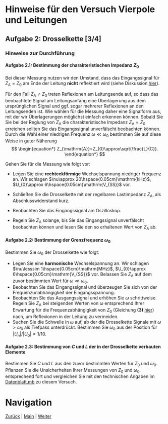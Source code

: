 # Hinweise für den Versuch Vierpole und Leitungen

## Aufgabe 2: Drosselkette [3/4]

### Hinweise zur Durchführung

#### Aufgabe 2.1: Bestimmung der charakteristischen Impedanz $Z_{0}$

Bei dieser Messung nutzen wir den Umstand, dass das Eingangssignal für $Z_{\mathrm{A}}=Z_{0}$ am Ende der Leitung **nicht** reflektiert wird (siehe Diskussion [hier](https://git.scc.kit.edu/etp-lehre/p1-for-students/-/blob/main/Vierpole_und_Leitungen/doc/Hinweise-Leitungen.md)). 

Für den Fall $Z_{\mathrm{A}}\neq Z_{0}$ treten Reflexionen am Leitungsende auf, so dass das beobachtete Signal am Leitungsanfang eine Überlagerung aus dem ursprünglichen Signal und ggf. sogar mehrerer Reflexionen an den Leitungsenden ist.  Wie wählen für die Messung daher eine Signalform aus, mit der wir Überlagerungen möglichst einfach erkennen können. Sobald Sie Sie bei der Reglung von $Z_{\mathrm{A}}$ die charakteristische Impedanz $Z_{\mathrm{A}}=Z_{0}$ erreichen sollten Sie das Eingangssignal unverfälscht beobachten können. Durch die Wahl einer niedrigen Frequenz $\omega\ll\omega_{0}$ bestimmen Sie auf diese Weise in guter Näherung
$$
\begin{equation*}
Z_{\mathrm{A}}=Z_{0}\approx\sqrt{\frac{L}{C}}.
\end{equation*}
$$


Gehen Sie für die Messung wie folgt vor: 

- Legen Sie eine **rechteckförmige** Wechselspannung niedriger Frequenz an. Wir schlagen $\nu\approx 20\hspace{0.05cm}\mathrm{kHz}$, $U_{0}\approx 6\hspace{0.05cm}\mathrm{V_{SS}}$ vor.

- Schließen Sie die Drosselkette mit der regelbaren Lastimpedanz $Z_{\mathrm{A}}$, als Abschlusswiderstand kurz. 

- Beobachten Sie das Eingangssignal am Oszilloskop. 

- Regeln Sie $Z_{\mathrm{A}}$ solange, bis Sie das Eingangssignal unverfälscht beobachten können und lesen Sie den so erhaltenen Wert von $Z_{\mathrm{A}}$ ab. 

#### Aufgabe 2.2: Bestimmung der Grenzfrequenz $\omega_{0}$

Bestimmen Sie $\omega_{0}$ der Drosselkette wie folgt:

- Legen Sie eine **harmonische** Wechselspannung an. Wir schlagen $\nu\lesssim 1\hspace{0.05cm}\mathrm{MHz}$, $U_{0}\approx 6\hspace{0.05cm}\mathrm{V_{SS}}$ vor. Belassen Sie $Z_{\mathrm{A}}$ auf dem zuvor bestimmten Wert für $\omega\ll\omega_{0}$.
- Beobachten Sie das Eingangssignal und überzeugen Sie sich von der Frequenzunabhängigkeit der Eingangsspannung.
- Beobachten Sie das Ausgangssignal und erhöhen Sie $\omega$ schrittweise. Regeln Sie $Z_{\mathrm{A}}$ bei steigenden Werten von $\omega$ entsprechend Ihrer Erwartung für die Frequenzabhängigkeit von $Z_{0}$ (Gleichung **(3)** [hier](https://git.scc.kit.edu/etp-lehre/p1-for-students/-/blob/main/Vierpole_und_Leitungen/doc/Hinweise-Aufgabe-2.md)) nach, um Reflexionen in der Leitung zu vermeiden. 
- Suchen Sie die Schwelle in $\omega$ auf, ab der die Drosselkette Signale mit $\omega>\omega_{0}$ als Tiefpass unterdrückt. Bestimmen Sie $\omega_{0}$ aus der Position für $\left|U_{n}\right|/\left|U_{0}\right|=1/10$. 

#### Aufgabe 2.3: Bestimmung von $C$ und $L$ der in der Drosselkette verbauten Elemente

Bestimmen Sie $C$ und $L$ aus den zuvor bestimmten Werten für $Z_{0}$ und $\omega_{0}$. Pflanzen Sie die Unsicherheiten Ihrer Messungen von $Z_{0}$ und $\omega_{0}$ entsprechend fort und vergleichen Sie mit den technischen Angaben im [Datenblatt.mb](https://git.scc.kit.edu/etp-lehre/p1-for-students/-/blob/main/Vierpole_und_Leitungen/Datenblatt.md) zu diesem Versuch. 

# Navigation

[Zurück](https://git.scc.kit.edu/etp-lehre/p1-for-students/-/blob/main/Vierpole_und_Leitungen/doc/Hinweise-Aufgabe-2-a.md) | [Main](https://git.scc.kit.edu/etp-lehre/p1-for-students/-/tree/main/Vierpole_und_Leitungen) | [Weiter](https://git.scc.kit.edu/etp-lehre/p1-for-students/-/blob/main/Vierpole_und_Leitungen/doc/Hinweise-Aufgabe-2-c.md)
